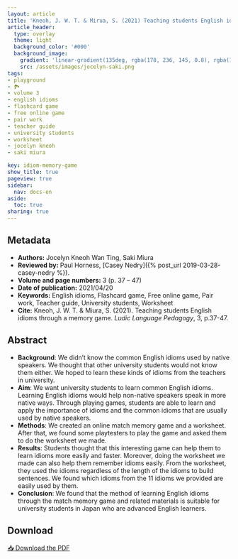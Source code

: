 ```yaml
---
layout: article
title: 'Kneoh, J. W. T. & Mirua, S. (2021) Teaching students English idioms through a memory game'
article_header:
  type: overlay
  theme: light
  background_color: '#000'
  background_image:
    gradient: 'linear-gradient(135deg, rgba(178, 236, 145, 0.8), rgba(147, 81, 182, 0.8))'
    src: /assets/images/jocelyn-saki.png
tags:
- playground
- 🏞
- volume 3
- english idioms
- flashcard game
- free online game
- pair work
- teacher guide
- university students
- worksheet
- jocelyn kneoh
- saki miura

key: idiom-memory-game
show_title: true
pageview: true
sidebar:
  nav: docs-en
aside:
  toc: true
sharing: true
---
```


<meta name="citation_title" content="Teaching students English idioms through a memory Game">
<meta name="citation_author" content="Kneoh, Jocelyn Wan Ting">
<meta name="citation_author" content="Miura, Saki">
<meta name="citation_publication_date" content="2021/04/20">
<meta name="citation_journal_title" content="Ludic Language Pedagogy">
<meta name="citation_volume" content="3">
<meta name="citation_firstpage" content="37">
<meta name="citation_lastpage" content="47">
<meta name="citation_pdf_url" content="http://www.llpjournal.org/assets/publication-pdfs/2021-jocelyn-saki-learn-idioms-with-memory-game.pdf">


<!--more-->

## Metadata

- **Authors:** Jocelyn Kneoh Wan Ting, Saki Miura
- **Reviewed by:** Paul Horness, [Casey Nedry]({% post_url 2019-03-28-casey-nedry %}).
- **Volume and page numbers:** 3 (p. 37 – 47)
- **Date of publication:** 2021/04/20
- **Keywords:** English idioms, Flashcard game, Free online game, Pair work, Teacher guide, University students, Worksheet
- **Cite:** Kneoh, J. W. T. & Miura, S. (2021). Teaching students English idioms through a memory game. *Ludic Language Pedagogy*, 3, p.37-47.

## Abstract

- **Background**: We didn’t know the common English idioms used by native speakers. We thought that other university students would not know them either. We hoped to learn these kinds of idioms from the teachers in university.
- **Aim**: We want university students to learn common English idioms. Learning English idioms would help non-native speakers speak in more native ways. Through playing games, students are able to learn and apply the importance of idioms and the common idioms that are usually used by native speakers.
- **Methods**: We created an online match memory game and a worksheet. After that, we found some playtesters to play the game and asked them to do the worksheet we made.
- **Results**: Students thought that this interesting game can help them to learn idioms more easily and faster. Moreover, doing the worksheet we made can also help them remember idioms easily. From the worksheet, they used the idioms regardless of the length of the idioms to build sentences. We found which idioms from the 11 idioms we provided are easily used by them.
- **Conclusion**: We found that the method of learning English idioms through the match memory game and related materials is suitable for university students in Japan who are advanced English learners.

## Download

<a class="button button--action button--rounded button--lg" href="/assets/publication-pdfs/2021-jocelyn-saki-learn-idioms-with-memory-game.pdf"><i class="fas fa-file-download"></i> 📥 Download the PDF </a>